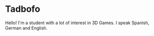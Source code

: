 # Tadbofo
Hello! I'm a student with a lot of interest in 3D Games. I speak Spanish, German and English.
